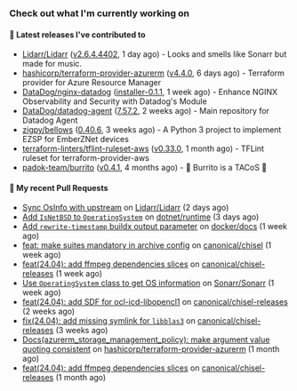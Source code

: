 ### Check out what I'm currently working on

#### 🔭 Latest releases I've contributed to

- [Lidarr/Lidarr](https://github.com/Lidarr/Lidarr) ([v2.6.4.4402](https://github.com/Lidarr/Lidarr/releases/tag/v2.6.4.4402), 1 day ago) - Looks and smells like Sonarr but made for music.
- [hashicorp/terraform-provider-azurerm](https://github.com/hashicorp/terraform-provider-azurerm) ([v4.4.0](https://github.com/hashicorp/terraform-provider-azurerm/releases/tag/v4.4.0), 6 days ago) - Terraform provider for Azure Resource Manager
- [DataDog/nginx-datadog](https://github.com/DataDog/nginx-datadog) ([installer-0.1.1](https://github.com/DataDog/nginx-datadog/releases/tag/installer-0.1.1), 1 week ago) - Enhance NGINX Observability and Security with Datadog&#39;s Module
- [DataDog/datadog-agent](https://github.com/DataDog/datadog-agent) ([7.57.2](https://github.com/DataDog/datadog-agent/releases/tag/7.57.2), 2 weeks ago) - Main repository for Datadog Agent
- [zigpy/bellows](https://github.com/zigpy/bellows) ([0.40.6](https://github.com/zigpy/bellows/releases/tag/0.40.6), 3 weeks ago) - A Python 3 project to implement EZSP for EmberZNet devices
- [terraform-linters/tflint-ruleset-aws](https://github.com/terraform-linters/tflint-ruleset-aws) ([v0.33.0](https://github.com/terraform-linters/tflint-ruleset-aws/releases/tag/v0.33.0), 1 month ago) - TFLint ruleset for terraform-provider-aws
- [padok-team/burrito](https://github.com/padok-team/burrito) ([v0.4.1](https://github.com/padok-team/burrito/releases/tag/v0.4.1), 4 months ago) - 🌯 Burrito is a TACoS 🌮

#### 🔨 My recent Pull Requests

- [Sync OsInfo with upstream](https://github.com/Lidarr/Lidarr/pull/5163) on [Lidarr/Lidarr](https://github.com/Lidarr/Lidarr) (2 days ago)
- [Add `IsNetBSD` to `OperatingSystem`](https://github.com/dotnet/runtime/pull/108630) on [dotnet/runtime](https://github.com/dotnet/runtime) (3 days ago)
- [Add `rewrite-timestamp` buildx output parameter](https://github.com/docker/docs/pull/21055) on [docker/docs](https://github.com/docker/docs) (1 week ago)
- [feat: make suites mandatory in archive config](https://github.com/canonical/chisel/pull/161) on [canonical/chisel](https://github.com/canonical/chisel) (1 week ago)
- [feat(24.04): add ffmpeg dependencies slices](https://github.com/canonical/chisel-releases/pull/359) on [canonical/chisel-releases](https://github.com/canonical/chisel-releases) (1 week ago)
- [Use `OperatingSystem` class to get OS information](https://github.com/Sonarr/Sonarr/pull/7249) on [Sonarr/Sonarr](https://github.com/Sonarr/Sonarr) (1 week ago)
- [feat(24.04): add SDF for ocl-icd-libopencl1](https://github.com/canonical/chisel-releases/pull/353) on [canonical/chisel-releases](https://github.com/canonical/chisel-releases) (2 weeks ago)
- [fix(24.04): add missing symlink for `libblas3`](https://github.com/canonical/chisel-releases/pull/351) on [canonical/chisel-releases](https://github.com/canonical/chisel-releases) (3 weeks ago)
- [Docs(azurerm_storage_management_policy): make argument value quoting consistent](https://github.com/hashicorp/terraform-provider-azurerm/pull/27296) on [hashicorp/terraform-provider-azurerm](https://github.com/hashicorp/terraform-provider-azurerm) (1 month ago)
- [feat(24.04): add ffmpeg dependencies slices](https://github.com/canonical/chisel-releases/pull/328) on [canonical/chisel-releases](https://github.com/canonical/chisel-releases) (1 month ago)
